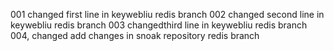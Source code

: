 001 changed first line in keywebliu redis branch
002 changed second line in keywebliu redis branch
003 changedthird line in keywebliu redis branch
004, changed add changes in snoak repository redis branch

